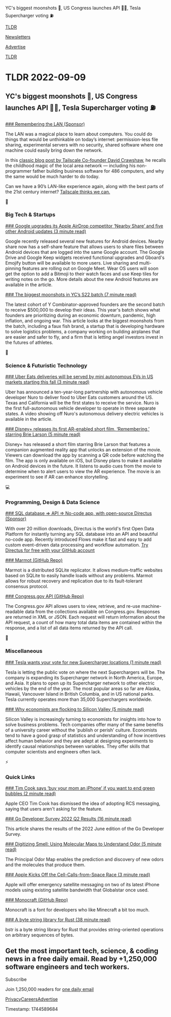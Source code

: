 YC's biggest moonshots 🚀, US Congress launches API 👨‍💻, Tesla Supercharger voting ⛽

[TLDR](/)

[Newsletters](/newsletters)

[Advertise](https://advertise.tldr.tech/)

[TLDR](/)

# TLDR 2022-09-09

## YC's biggest moonshots 🚀, US Congress launches API 👨‍💻, Tesla Supercharger voting ⛽

### 

[### Remembering the LAN (Sponsor)](https://tailscale.com/blog/remembering-the-lan/?utm_source=tldr&amp;utm_medium=email&amp;utm_campaign=2022-09-09&amp;utm_content=remembering-the-lan)

The LAN was a magical place to learn about computers. You could do things that would be unthinkable on today’s internet: permission-less file sharing, experimental servers with no security, shared software where one machine could easily bring down the network.

In this [classic blog post by Tailscale Co-founder David Crawshaw](https://tailscale.com/blog/remembering-the-lan/?utm_source=tldr&utm_medium=email&utm_campaign=2022-09-09&utm_content=remembering-the-lan), he recalls the childhood magic of the local area network — including his non-programmer father building business software for 486 computers, and why the same would be much harder to do today.

Can we have a 90’s LAN-like experience again, along with the best parts of the 21st century internet? [Tailscale thinks we can.](/13de9a525fb9453eb72fa285bd85aa3c)

📱

### Big Tech & Startups

[### Google upgrades its Apple AirDrop competitor ‘Nearby Share’ and five other Android updates (3 minute read)](https://techcrunch.com/2022/09/08/google-upgrades-its-apple-airdrop-competitor-nearby-share-and-five-other-android-updates/)

Google recently released several new features for Android devices. Nearby share now has a self-share feature that allows users to share files between Android devices that are logged into the same Google account. The Google Drive and Google Keep widgets received functional upgrades and Gboard's Emojify button will be available to more users. Live sharing and multi-pinning features are rolling out on Google Meet. Wear OS users will soon get the option to add a Bitmoji to their watch faces and use Keep tiles for writing notes on the go. More details about the new Android features are available in the article.

[### The biggest moonshots in YC’s S22 batch (7 minute read)](https://techcrunch.com/2022/09/08/the-biggest-moonshots-in-ycs-s22-batch/)

The latest cohort of Y Combinator-approved founders are the second batch to receive $500,000 to develop their ideas. This year's batch shows what founders are prioritizing during an economic downturn, pandemic, high inflation, and ongoing war. This article looks at the biggest moonshots from the batch, including a faux fish brand, a startup that is developing hardware to solve logistics problems, a company working on building airplanes that are easier and safer to fly, and a firm that is letting angel investors invest in the futures of athletes.

🚀

### Science & Futuristic Technology

[### Uber Eats deliveries will be served by mini autonomous EVs in US markets starting this fall (3 minute read)](https://electrek.co/2022/09/08/uber-eats-deliveries-served-by-autonomous-evs-us-this-fall/)

Uber has announced a ten-year-long partnership with autonomous vehicle developer Nuro to deliver food to Uber Eats customers around the US. Texas and California will be the first states to receive the service. Nuro is the first full-autonomous vehicle developer to operate in three separate states. A video showing off Nuro's autonomous delivery electric vehicles is available in the article.

[### Disney+ releases its first AR-enabled short film, ‘Remembering,’ starring Brie Larson (5 minute read)](https://techcrunch.com/2022/09/08/disney-plus-new-ar-short-film-starring-brie-larson/)

Disney+ has released a short film starring Brie Larson that features a companion augmented reality app that unlocks an extension of the movie. Viewers can download the app by scanning a QR code before watching the film. The app is only available on iOS, but Disney plans to make it available on Android devices in the future. It listens to audio cues from the movie to determine when to alert users to view the AR experience. The movie is an experiment to see if AR can enhance storytelling.

💻

### Programming, Design & Data Science

[### SQL database ⇒ API ⇒ No-code app, with open-source Directus (Sponsor)](https://directus.io/?utm_campaign=tldr%20newsletter&amp;utm_source=email&amp;utm_content=september2ds)

With over 20 million downloads, Directus is the world's first Open Data Platform for instantly turning any SQL database into an API and beautiful no-code app. Recently introduced Flows make it fast and easy to add custom event-driven data processing and workflow automation. [Try Directus for free with your GitHub account](https://directus.io/?utm_campaign=TLDR%20Newsletter&utm_source=email&utm_content=September2DS)

[### Marmot (GitHub Repo)](https://github.com/maxpert/marmot)

Marmot is a distributed SQLite replicator. It allows medium-traffic websites based on SQLite to easily handle loads without any problems. Marmot allows for robust recovery and replication due to its fault-tolerant consensus protocol.

[### Congress.gov API (GitHub Repo)](https://github.com/libraryofcongress/api.congress.gov/)

The Congress.gov API allows users to view, retrieve, and re-use machine-readable data from the collections available on Congress.gov. Responses are returned in XML or JSON. Each request will return information about the API request, a count of how many total data items are contained within the response, and a list of all data items returned by the API call.

🎁

### Miscellaneous

[### Tesla wants your vote for new Supercharger locations (1 minute read)](https://techcrunch.com/2022/09/08/tesla-wants-your-vote-for-new-supercharger-locations/)

Tesla is letting the public vote on where the next Superchargers will be. The company is expanding its Supercharger network in North America, Europe, and Asia. It plans to open up its Supercharger network to other electric vehicles by the end of the year. The most popular areas so far are Alaska, Hawaii, Vancouver Island in British Columbia, and in US national parks. Tesla currently operates more than 35,000 Superchargers worldwide.

[### Why economists are flocking to Silicon Valley (5 minute read)](https://archive.ph/2022.09.07-214312/https://www.economist.com/business/2022/09/07/why-economists-are-flocking-to-silicon-valley)

Silicon Valley is increasingly turning to economists for insights into how to solve business problems. Tech companies offer many of the same benefits of a university career without the 'publish or perish' culture. Economists tend to have a good grasp of statistics and understanding of how incentives affect human behavior and they are adept at designing experiments to identify causal relationships between variables. They offer skills that computer scientists and engineers often lack.

⚡

### Quick Links

[### Tim Cook says ‘buy your mom an iPhone’ if you want to end green bubbles (2 minute read)](https://www.theverge.com/2022/9/7/23342243/tim-cook-apple-rcs-imessage-android-iphone-compatibility)

Apple CEO Tim Cook has dismissed the idea of adopting RCS messaging, saying that users aren't asking for the feature.

[### Go Developer Survey 2022 Q2 Results (16 minute read)](https://go.dev/blog/survey2022-q2-results)

This article shares the results of the 2022 June edition of the Go Developer Survey.

[### Digitizing Smell: Using Molecular Maps to Understand Odor (5 minute read)](https://ai.googleblog.com/2022/09/digitizing-smell-using-molecular-maps.html)

The Principal Odor Map enables the prediction and discovery of new odors and the molecules that produce them.

[### Apple Kicks Off the Cell-Calls-from-Space Race (3 minute read)](https://spectrum.ieee.org/5g-from-space-apple-spacex)

Apple will offer emergency satellite messaging on two of its latest iPhone models using existing satellite bandwidth that Globalstar once used.

[### Monocraft (GitHub Repo)](https://github.com/idreesinc/monocraft)

Monocraft is a font for developers who like Minecraft a bit too much.

[### A byte string library for Rust (38 minute read)](https://blog.burntsushi.net/bstr/)

bstr is a byte string library for Rust that provides string-oriented operations on arbitrary sequences of bytes.

## Get the most important tech, science, & coding news in a free daily email. Read by +1,250,000 software engineers and tech workers.

Subscribe

Join 1,250,000 readers for [one daily email](/api/latest/tech)

[Privacy](/privacy)[Careers](https://jobs.ashbyhq.com/tldr.tech)[Advertise](/tech/advertise)

Timestamp: 1744589684